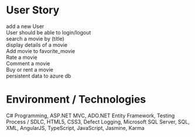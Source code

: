# User Story<br/> 
add a new User\
User should be able to login/logout\
search a movie by (title)\
display details of a movie\
Add movie to favorite_movie\
Rate a movie\
Comment a movie\
Buy or rent a movie\
persistent data to azure db

# Environment / Technologies
C# Programming, ASP.NET MVC, ADO.NET Entity Framework, Testing Process / SDLC, HTML5, CSS3, Defect Logging, Microsoft SQL Server, SQL, XML, AngularJS, TypeScript, JavaScript, Jasmine, Karma

